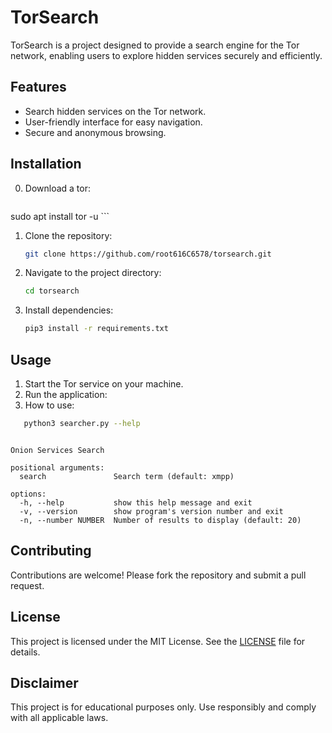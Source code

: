 # TorSearch

TorSearch is a project designed to provide a search engine for the Tor network, enabling users to explore hidden services securely and efficiently.

## Features

- Search hidden services on the Tor network.
- User-friendly interface for easy navigation.
- Secure and anonymous browsing.

## Installation
0. Download a tor:
   ```bash
sudo apt install tor -u
    ```
1. Clone the repository:
    ```bash
    git clone https://github.com/root616C6578/torsearch.git
    ```
2. Navigate to the project directory:
    ```bash
    cd torsearch
    ```
3. Install dependencies:
    ```bash
    pip3 install -r requirements.txt
    ```

## Usage

1. Start the Tor service on your machine.
2. Run the application:
3. How to use:  
```bash 
   python3 searcher.py --help
```
 
```usage: searcher.py [-h] [-v] [-n NUMBER] [search]

Onion Services Search

positional arguments:
  search               Search term (default: xmpp)

options:
  -h, --help           show this help message and exit
  -v, --version        show program's version number and exit
  -n, --number NUMBER  Number of results to display (default: 20)
```                                                                   

## Contributing

Contributions are welcome! Please fork the repository and submit a pull request.

## License

This project is licensed under the MIT License. See the [LICENSE](LICENSE) file for details.

## Disclaimer

This project is for educational purposes only. Use responsibly and comply with all applicable laws.
